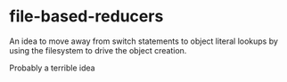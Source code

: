 # file-based-reducers

An idea to move away from switch statements to object literal lookups by using the filesystem to drive the object creation.

Probably a terrible idea
